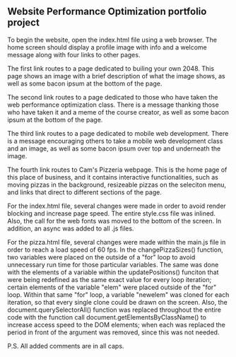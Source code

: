 ## Website Performance Optimization portfolio project

To begin the website, open the index.html file using a web browser. The home screen should display a profile image with info and a welcome message along with four links to other pages.

The first link routes to a page dedicated to builing your own 2048. This page shows an image with a brief description of what the image shows, as well as some bacon ipsum at the bottom of the page.

The second link routes to a page dedicated to those who have taken the web performance optimization class. There is a message thanking those who have taken it and a meme of the course creator, as well as some bacon ipsum at the bottom of the page.

The third link routes to a page dedicated to mobile web development. There is a message encouraging others to take a mobile web development class and an image, as well as some bacon ipsum over top and underneath the image.

The fourth link routes to Cam's Pizzeria webpage. This is the home page of this place of business, and it contains interactive functionalities, such as moving pizzas in the background, resizeable pizzas on the seleciton menu, and links that direct to different sections of the page.

For the index.html file, several changes were made in order to avoid render blocking and increase page speed. The entire style.css file was inlined. Also, the call for the web fonts was moved to the bottom of the screen. In addition, an async was added to all .js files.

For the pizza.html file, several changes were made within the main.js file in order to reach a load speed of 60 fps. In the changePizzaSizes() function, two variables were placed on the outside of a "for" loop to avoid unnecessary run time for those particular variables. The same was done with the elements of a variable within the updatePositions() funciton that were being redefined as the same exact value for every loop iteration; certain elements of the variable "elem" were placed outside of the "for" loop. Within that same "for" loop, a variable "newelem" was cloned for each iteration, so that every single clone could be drawn on the screen. Also, the document.querySelectorAll() function was replaced throughout the entire code with the function call document.getElementsByClassName() to increase access speed to the DOM elements; when each was replaced the period in front of the argument was removed, since this was not needed.

P.S. All added comments are in all caps.

